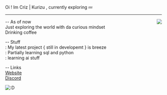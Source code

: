 Oi ! Im Criz | Kurizu , currently exploring 💤

---

<a href="https://api-breeze.herokuapp.com/api/784141856426033233">
  <img src="https://api-breeze.herokuapp.com/api/784141856426033233?about=what%20how%20am%20i%20alive&banner=https://i0.wp.com/recommendmeanime.com/wp-content/uploads/2017/04/best-sites-to-find-free-anime-wallpapers.jpg?fit=1920%2C1080&ssl=1?" align="right" />
</a>

-- As of now <br>
Just exploring the world with da curious mindset <br>
Drinking coffee <br>

-- Stuff <br>
: My latest project { still in developemt } is breeze <br>
: Partially learning sql and python <br>
: learning ai stuff

-- Links <br>
[Website](https://kurizu.vercel.app/) <br>
[Discord](https://discord.gg/VcMPV8vc2x)


<img align="center" src="https://media.discordapp.net/attachments/663186474933420042/917625272147275826/dance.gif" alt=":D" />
